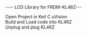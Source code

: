 ---- LCD Library for FRDM-KL46Z---

Open Project in Keil C uVision<br>
Build and Load code into KL46Z<br>
Unplug and plug KL46Z
